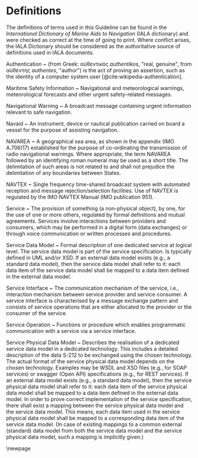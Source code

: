 # Definitions

The definitions of terms used in this Guideline can be found in the *International Dictionary of Marine Aids to Navigation* (IALA dictionary) and were checked as correct at the time of going to print. Where conflict arises, the IALA Dictionary should be considered as the authoritative source of definitions used in IALA documents.

Authentication
  ~ (from Greek: αὐθεντικός *authentikos*, "real, genuine", from αὐθέντης *authentes*, "author") is the act of proving an assertion, such as the identity of a computer system user [@cite:wikipedia-authentication].

Maritime Safety Information
  ~ Navigational and meteorological warnings, meteorological forecasts and other urgent safety-related messages.

Navigational Warning
  ~ A broadcast message containing urgent information relevant to safe navigation.

Navaid
  ~ An instrument, device or nautical publication carried on board a vessel for the purpose of assisting navigation.

NAVAREA
  ~ A geographical sea area, as shown in the appendix (IMO A.706(17) established for the purpose of co-ordinating the transmission of radio navigational warnings. Where appropriate, the term NAVAREA followed by an identifying roman numeral may be used as a short title. The delimitation of such areas is not related to and shall not prejudice the delimitation of any boundaries between States.

NAVTEX
  ~ Single frequency time-shared broadcast system with automated reception and message rejection/selection facilities. Use of NAVTEX is regulated by the IMO NAVTEX Manual (IMO publication 951).

Service
  ~ The provision of something (a non-physical object), by one, for the use of one or more others, regulated by formal definitions and mutual agreements. Services involve interactions between providers and consumers, which may be performed in a digital form (data exchanges) or through voice communication or written processes and procedures. 

Service Data Model
  ~ Formal description of one dedicated service at logical level. The service data model is part of the service specification. Is typically defined in UML and/or XSD. If an external data model exists (e.g., a standard data model), then the service data model shall refer to it: each data item of the service data model shall be mapped to a data item defined in the external data model.

Service Interface
  ~ The communication mechanism of the service, i.e., interaction mechanism between service provider and service consumer. A service interface is characterised by a message exchange pattern and consists of service operations that are either allocated to the provider or the consumer of the service.

Service Operation
  ~ Functions or procedure which enables programmatic communication with a service via a service interface.

Service Physical Data Model
  ~ Describes the realisation of a dedicated service data model in a dedicated technology. This includes a detailed description of the data S-212 to be exchanged using the chosen technology. The actual format of the service physical data model depends on the chosen technology. Examples may be WSDL and XSD files (e.g., for SOAP services) or swagger (Open API) specifications (e.g., for REST services). If an external data model exists (e.g., a standard data model), then the service physical data model shall refer to it: each data item of the service physical data model shall be mapped to a data item defined in the external data model.
  In order to prove correct implementation of the service specification, there shall exist a mapping between the service physical data model and the service data model. This means, each data item used in the service physical data model shall be mapped to a corresponding data item of the service data model. (In case of existing mappings to a common external (standard) data model from both the service data model and the service physical data model, such a mapping is implicitly given.)

\newpage
